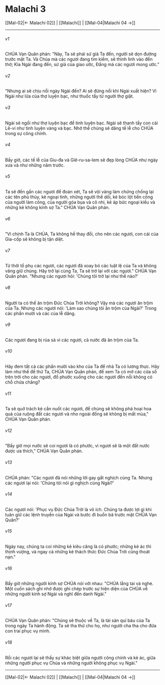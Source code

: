 # Malachi 3

[[Mal-02|← Malachi 02]] | [[Malachi]] | [[Mal-04|Malachi 04 →]]
***



###### v1 
CHÚA Vạn Quân phán: "Này, Ta sẽ phái sứ giả Ta đến, người sẽ dọn đường trước mặt Ta. Và Chúa mà các ngươi đang tìm kiếm, sẽ thình lình vào đền thờ; Kìa Ngài đang đến, sứ giả của giao ước, Đấng mà các ngươi mong ước." 

###### v2 
"Nhưng ai sẽ chịu nổi ngày Ngài đến? Ai sẽ đứng nổi khi Ngài xuất hiện? Vì Ngài như lửa của thợ luyện bạc, như thuốc tẩy từ người thợ giặt. 

###### v3 
Ngài sẽ ngồi như thợ luyện bạc để tinh luyện bạc. Ngài sẽ thanh tẩy con cái Lê-vi như tinh luyện vàng và bạc. Nhờ thế chúng sẽ dâng tế lễ cho CHÚA trong sự công chính. 

###### v4 
Bấy giờ, các tế lễ của Giu-đa và Giê-ru-sa-lem sẽ đẹp lòng CHÚA như ngày xưa và như những năm trước. 

###### v5 
Ta sẽ đến gần các ngươi để đoán xét, Ta sẽ vội vàng làm chứng chống lại các tên phù thủy, kẻ ngoại tình, những người thề dối, kẻ bóc lột tiền công của người làm công, của người góa bụa và cô nhi, kẻ áp bức ngoại kiều và những kẻ không kính sợ Ta." CHÚA Vạn Quân phán. 

###### v6 
"Vì chính Ta là CHÚA, Ta không hề thay đổi, cho nên các ngươi, con cái của Gia-cốp sẽ không bị tận diệt. 

###### v7 
Từ thời tổ phụ các ngươi, các ngươi đã xoay bỏ các luật lệ của Ta và không vâng giữ chúng. Hãy trở lại cùng Ta, Ta sẽ trở lại với các ngươi." CHÚA Vạn Quân phán. "Nhưng các ngươi hỏi: 'Chúng tôi trở lại như thế nào?' 

###### v8 
Người ta có thể ăn trộm Đức Chúa Trời không? Vậy mà các ngươi ăn trộm của Ta. Nhưng các ngươi nói: 'Làm sao chúng tôi ăn trộm của Ngài?' Trong các phần mười và các của lễ dâng. 

###### v9 
Các ngươi đang bị rủa sả vì các ngươi, cả nước đã ăn trộm của Ta. 

###### v10 
Hãy đem tất cả các phần mười vào kho của Ta để nhà Ta có lương thực. Hãy làm như thế để thử Ta, CHÚA Vạn Quân phán, để xem Ta có mở các cửa sổ trên trời cho các ngươi, đổ phước xuống cho các ngươi đến nỗi không có chỗ chứa chăng? 

###### v11 
Ta sẽ quở trách kẻ cắn nuốt các ngươi, để chúng sẽ không phá hoại hoa quả của ruộng đất các ngươi và nho ngoài đồng sẽ không bị mất mùa," CHÚA Vạn Quân phán. 

###### v12 
"Bấy giờ mọi nước sẽ coi ngươi là có phước, vì ngươi sẽ là một đất nước được ưa thích," CHÚA Vạn Quân phán. 

###### v13 
CHÚA phán: "Các ngươi đã nói những lời gay gắt nghịch cùng Ta. Nhưng các ngươi lại nói: 'Chúng tôi nói gì nghịch cùng Ngài?' 

###### v14 
Các ngươi nói: 'Phục vụ Đức Chúa Trời là vô ích. Chúng ta được lợi gì khi tuân giữ các lệnh truyền của Ngài và bước đi buồn bã trước mặt CHÚA Vạn Quân?' 

###### v15 
Ngày nay, chúng ta coi những kẻ kiêu căng là có phước; những kẻ ác thì thịnh vượng, và ngay cả những kẻ thách thức Đức Chúa Trời cũng thoát nạn." 

###### v16 
Bấy giờ những người kính sợ CHÚA nói với nhau: "CHÚA lắng tai và nghe. Một cuốn sách ghi nhớ được ghi chép trước sự hiện diện của CHÚA về những người kính sợ Ngài và nghĩ đến danh Ngài." 

###### v17 
CHÚA Vạn Quân phán: "Chúng sẽ thuộc về Ta, là tài sản quí báu của Ta trong ngày Ta hành động. Ta sẽ tha thứ cho họ, như người cha tha cho đứa con trai phục vụ mình. 

###### v18 
Rồi các ngươi lại sẽ thấy sự khác biệt giữa người công chính và kẻ ác, giữa những người phục vụ Chúa và những người không phục vụ Ngài."

***
[[Mal-02|← Malachi 02]] | [[Malachi]] | [[Mal-04|Malachi 04 →]]
